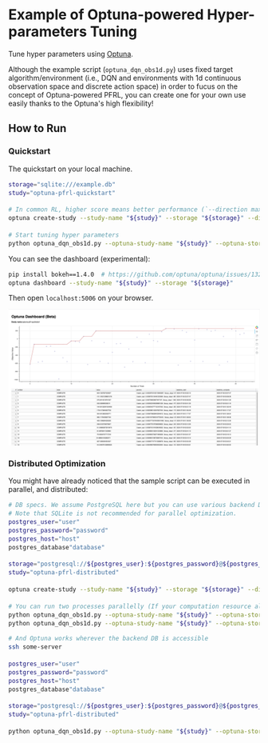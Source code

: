 # Example of Optuna-powered Hyper-parameters Tuning

Tune hyper parameters using [Optuna](https://optuna.org/).

Although the example script (`optuna_dqn_obs1d.py`) uses fixed target algorithm/environment
(i.e., DQN and environments with 1d continuous observation space and discrete action space)
in order to fucus on the concept of Optuna-powered PFRL,
you can create one for your own use easily thanks to the Optuna's high flexibility!


## How to Run

### Quickstart

The quickstart on your local machine.

```bash
storage="sqlite:///example.db"
study="optuna-pfrl-quickstart"

# In common RL, higher score means better performance (`--direction maximize`)
optuna create-study --study-name "${study}" --storage "${storage}" --direction maximize

# Start tuning hyper parameters
python optuna_dqn_obs1d.py --optuna-study-name "${study}" --optuna-storage "${storage}"
```

You can see the dashboard (experimental):

```bash
pip install bokeh==1.4.0  # https://github.com/optuna/optuna/issues/1320
optuna dashboard --study-name "${study}" --storage "${storage}"
```

Then open `localhost:5006` on your browser.

![dashboard](assets/dashboard.png)



### Distributed Optimization

You might have already noticed that the sample script can be executed in parallel, and distributed:

```bash
# DB specs. We assume PostgreSQL here but you can use various backend DB engines.
# Note that SQLite is not recommended for parallel optimization.
postgres_user="user"
postgres_password="password"
postgres_host="host"
postgres_database"database"

storage="postgresql://${postgres_user}:${postgres_password}@${postgres_host}/${postgres_database}"
study="optuna-pfrl-distributed"

optuna create-study --study-name "${study}" --storage "${storage}" --direction maximize

# You can run two processes parallelly (If your computation resource allows!)
python optuna_dqn_obs1d.py --optuna-study-name "${study}" --optuna-storage "${storage}" &
python optuna_dqn_obs1d.py --optuna-study-name "${study}" --optuna-storage "${storage}" &
```

```bash
# And Optuna works wherever the backend DB is accessible
ssh some-server

postgres_user="user"
postgres_password="password"
postgres_host="host"
postgres_database"database"

storage="postgresql://${postgres_user}:${postgres_password}@${postgres_host}/${postgres_database}"
study="optuna-pfrl-distributed"

python optuna_dqn_obs1d.py --optuna-study-name "${study}" --optuna-storage "${storage}"
```

